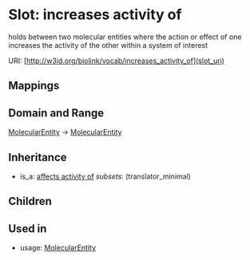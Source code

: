 # Slot: increases activity of


holds between two molecular entities where the action or effect of one increases the activity of the other within a system of interest

URI: [http://w3id.org/biolink/vocab/increases_activity_of](slot_uri)
## Mappings

## Domain and Range

[MolecularEntity](MolecularEntity.md) -> [MolecularEntity](MolecularEntity.md)
## Inheritance

 *  is_a: [affects activity of](affects_activity_of.md) *subsets*: (translator_minimal)
## Children

## Used in

 *  usage: [MolecularEntity](MolecularEntity.md)
